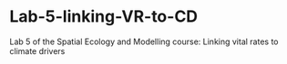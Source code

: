 # Lab-5-linking-VR-to-CD
Lab 5 of the Spatial Ecology and Modelling course: Linking vital rates to climate drivers
